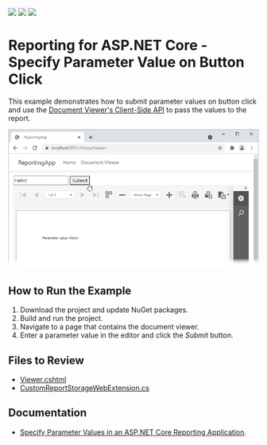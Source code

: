 <!-- default badges list -->
![](https://img.shields.io/endpoint?url=https://codecentral.devexpress.com/api/v1/VersionRange/387731575/23.1.2%2B)
[![](https://img.shields.io/badge/Open_in_DevExpress_Support_Center-FF7200?style=flat-square&logo=DevExpress&logoColor=white)](https://supportcenter.devexpress.com/ticket/details/T1020315)
[![](https://img.shields.io/badge/📖_How_to_use_DevExpress_Examples-e9f6fc?style=flat-square)](https://docs.devexpress.com/GeneralInformation/403183)
<!-- default badges end -->
# Reporting for ASP.NET Core - Specify Parameter Value on Button Click

This example demonstrates how to submit parameter values on button click and use the [Document Viewer's Client-Side API](https://docs.devexpress.com/XtraReports/401793?v=21.1) to pass the values to the report.

![](Images/asp-net-core-specify-parameters-on-button-click.png)

## How to Run the Example

1. Download the project and update NuGet packages.
2. Build and run the project.
3. Navigate to a page that contains the document viewer.
4. Enter a parameter value in the editor and click the *Submit* button.

 ## Files to Review

* [Viewer.cshtml](CS/ReportingApp/Views/Home/Viewer.cshtml)
* [CustomReportStorageWebExtension.cs](CS/ReportingApp/Services/CustomReportStorageWebExtension.cs#L45)

## Documentation

* [Specify Parameter Values in an ASP.NET Core Reporting Application](https://docs.devexpress.com/XtraReports/403229).
